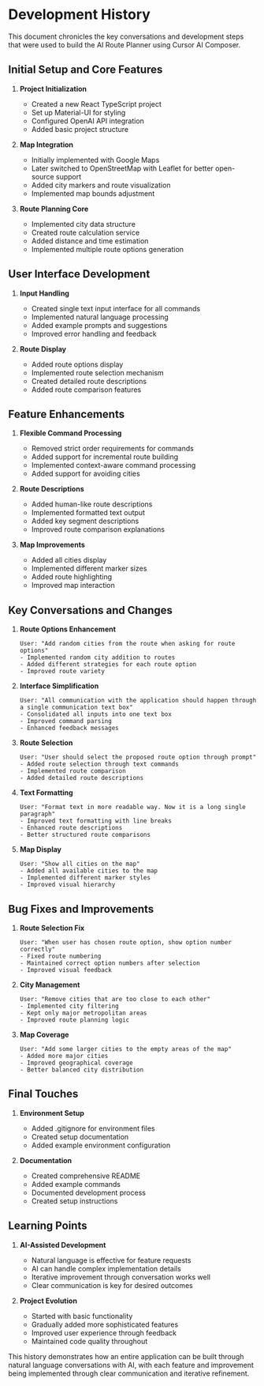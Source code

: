 # Development History

This document chronicles the key conversations and development steps that were used to build the AI Route Planner using Cursor AI Composer.

## Initial Setup and Core Features

1. **Project Initialization**

   - Created a new React TypeScript project
   - Set up Material-UI for styling
   - Configured OpenAI API integration
   - Added basic project structure

2. **Map Integration**

   - Initially implemented with Google Maps
   - Later switched to OpenStreetMap with Leaflet for better open-source support
   - Added city markers and route visualization
   - Implemented map bounds adjustment

3. **Route Planning Core**
   - Implemented city data structure
   - Created route calculation service
   - Added distance and time estimation
   - Implemented multiple route options generation

## User Interface Development

1. **Input Handling**

   - Created single text input interface for all commands
   - Implemented natural language processing
   - Added example prompts and suggestions
   - Improved error handling and feedback

2. **Route Display**
   - Added route options display
   - Implemented route selection mechanism
   - Created detailed route descriptions
   - Added route comparison features

## Feature Enhancements

1. **Flexible Command Processing**

   - Removed strict order requirements for commands
   - Added support for incremental route building
   - Implemented context-aware command processing
   - Added support for avoiding cities

2. **Route Descriptions**

   - Added human-like route descriptions
   - Implemented formatted text output
   - Added key segment descriptions
   - Improved route comparison explanations

3. **Map Improvements**
   - Added all cities display
   - Implemented different marker sizes
   - Added route highlighting
   - Improved map interaction

## Key Conversations and Changes

1. **Route Options Enhancement**

   ```
   User: "Add random cities from the route when asking for route options"
   - Implemented random city addition to routes
   - Added different strategies for each route option
   - Improved route variety
   ```

2. **Interface Simplification**

   ```
   User: "All communication with the application should happen through a single communication text box"
   - Consolidated all inputs into one text box
   - Improved command parsing
   - Enhanced feedback messages
   ```

3. **Route Selection**

   ```
   User: "User should select the proposed route option through prompt"
   - Added route selection through text commands
   - Implemented route comparison
   - Added detailed route descriptions
   ```

4. **Text Formatting**

   ```
   User: "Format text in more readable way. Now it is a long single paragraph"
   - Improved text formatting with line breaks
   - Enhanced route descriptions
   - Better structured route comparisons
   ```

5. **Map Display**
   ```
   User: "Show all cities on the map"
   - Added all available cities to the map
   - Implemented different marker styles
   - Improved visual hierarchy
   ```

## Bug Fixes and Improvements

1. **Route Selection Fix**

   ```
   User: "When user has chosen route option, show option number correctly"
   - Fixed route numbering
   - Maintained correct option numbers after selection
   - Improved visual feedback
   ```

2. **City Management**

   ```
   User: "Remove cities that are too close to each other"
   - Implemented city filtering
   - Kept only major metropolitan areas
   - Improved route planning logic
   ```

3. **Map Coverage**
   ```
   User: "Add some larger cities to the empty areas of the map"
   - Added more major cities
   - Improved geographical coverage
   - Better balanced city distribution
   ```

## Final Touches

1. **Environment Setup**

   - Added .gitignore for environment files
   - Created setup documentation
   - Added example environment configuration

2. **Documentation**
   - Created comprehensive README
   - Added example commands
   - Documented development process
   - Created setup instructions

## Learning Points

1. **AI-Assisted Development**

   - Natural language is effective for feature requests
   - AI can handle complex implementation details
   - Iterative improvement through conversation works well
   - Clear communication is key for desired outcomes

2. **Project Evolution**
   - Started with basic functionality
   - Gradually added more sophisticated features
   - Improved user experience through feedback
   - Maintained code quality throughout

This history demonstrates how an entire application can be built through natural language conversations with AI, with each feature and improvement being implemented through clear communication and iterative refinement.

